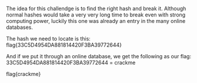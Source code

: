 The idea for this challendge is to find the right hash and break it. Although normal hashes would take a very very long time to break even with strong computing power, luckily this one was already an entry in the many online databases.

The hash we need to locate is this:
flag{33C5D4954DA881814420F3BA39772644}

And if we put it through an online database, we get the following as our flag:
33C5D4954DA881814420F3BA39772644 = crackme

flag{crackme}
